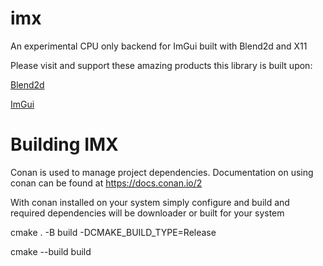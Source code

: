 # imx
An experimental CPU only backend for ImGui built with Blend2d and X11

Please visit and support these amazing products this library is built upon:

[Blend2d](https://blend2d.com)

[ImGui](https://github.com/ocornut/imgui)

# Building IMX
Conan is used to manage project dependencies. Documentation on using conan can be found at https://docs.conan.io/2

With conan installed on your system simply configure and build and required dependencies will be downloader or built for your system

cmake . -B build -DCMAKE_BUILD_TYPE=Release

cmake --build build

